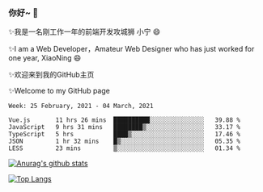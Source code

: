 ### 你好~  👋

✨我是一名刚工作一年的前端开发攻城狮 小宁 😄

✨I am a Web Developer，Amateur Web Designer who has just worked for one year, XiaoNing 😄

✨欢迎来到我的GitHub主页

✨Welcome to my GitHub page
<!--
**7148505/7148505** is a ✨ _special_ ✨ repository because its `README.md` (this file) appears on your GitHub profile.

Here are some ideas to get you started:

- 🔭 I’m currently working on ...
- 🌱 I’m currently learning ...
- 👯 I’m looking to collaborate on ...
- 🤔 I’m looking for help with ...
- 💬 Ask me about ...
- 📫 How to reach me: ...
- 😄 Pronouns: ...
- ⚡ Fun fact: ...
-->

<!--START_SECTION:waka-->
```text
Week: 25 February, 2021 - 04 March, 2021

Vue.js       11 hrs 26 mins  ██████████░░░░░░░░░░░░░░░   39.88 % 
JavaScript   9 hrs 31 mins   ████████▒░░░░░░░░░░░░░░░░   33.17 % 
TypeScript   5 hrs           ████▒░░░░░░░░░░░░░░░░░░░░   17.46 % 
JSON         1 hr 32 mins    █▒░░░░░░░░░░░░░░░░░░░░░░░   05.35 % 
LESS         23 mins         ▒░░░░░░░░░░░░░░░░░░░░░░░░   01.34 % 
```
<!--END_SECTION:waka-->

[![Anurag's github stats](https://github-readme-stats.vercel.app/api?username=littleCareless)](https://github.com/anuraghazra/github-readme-stats)

[![Top Langs](https://github-readme-stats.vercel.app/api/top-langs/?username=littleCareless&layout=compact)](https://github.com/anuraghazra/github-readme-stats)
